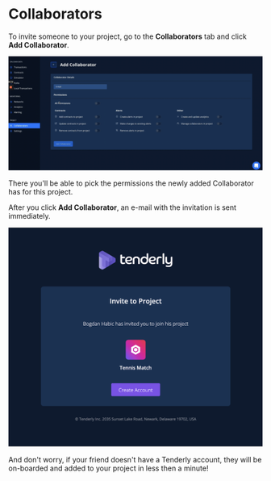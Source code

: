 # Collaborators

To invite someone to your project, go to the **Collaborators** tab and click **Add Collaborator**.

![](<../.gitbook/assets/Screenshot 2021-10-15 at 11.10.45.png>)

There you'll be able to pick the permissions the newly added Collaborator has for this project.

After you click **Add Collaborator**, an e-mail with the invitation is sent immediately.

![](<../.gitbook/assets/image (22).png>)

And don't worry, if your friend doesn't have a Tenderly account, they will be on-boarded and added to your project in less then a minute!
